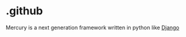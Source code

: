 # .github
Mercury is a next generation framework written in python like [Django](https://github.com/django/django)
